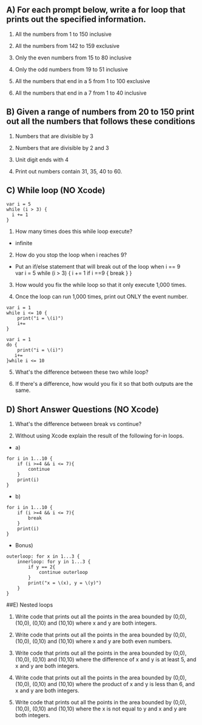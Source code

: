 ## A) For each prompt below, write a for loop that prints out the specified information.

1) All the numbers from 1 to 150 inclusive

2) All the numbers from 142 to 159 exclusive

3) Only the even numbers from 15 to 80 inclusive

4) Only the odd numbers from 19 to 51 inclusive

5) All the numbers that end in a 5 from 1 to 100 exclusive

6) All the numbers that end in a 7 from 1 to 40 inclusive


## B) Given a range of numbers from 20 to 150 print out all the numbers that follows these conditions

1) Numbers that are divisible by 3

2) Numbers that are divisible by 2 and 3

3) Unit digit ends with 4

4) Print out numbers contain 31, 35, 40 to 60.


## C) While loop (NO Xcode)
```
var i = 5
while (i > 3) {
  i += 1
}
```
1) How many times does this while loop execute?

- infinite

2) How do you stop the loop when i reaches 9?

- Put an if/else statement that will break out of the loop when i == 9  
var i = 5
while (i > 3) {
i += 1
if i ==9 {
break
}
}

3) How would you fix the while loop so that it only execute 1,000 times.




4) Once the loop can run 1,000 times, print out ONLY the event number.

```
var i = 1
while i <= 10 {
    print("i = \(i)")
    i+=
}
```
```
var i = 1
do {
    print("i = \(i)")
   i+=
}while i <= 10
```
5) What's the difference between these two while loop?

6) If there's a difference, how would you fix it so that both outputs are the same.


## D) Short Answer Questions (NO Xcode)

 1) What's the difference between break vs continue?

2) Without using Xcode explain the result of the following for-in loops.
* a)
```
for i in 1...10 {
    if (i >=4 && i <= 7){
        continue
    }
    print(i)
}
```
* b)
```
for i in 1...10 {
    if (i >=4 && i <= 7){
        break
    }
    print(i)
}
```
* Bonus)
```
outerloop: for x in 1...3 {
    innerloop: for y in 1...3 {
        if y == 2{
            continue outerloop
        }
        print("x = \(x), y = \(y)")
    }
}
```
##E) Nested loops
1) Write code that prints out all the points in the area bounded by (0,0), (10,0), (0,10) and (10,10) where x and y are both integers.

2) Write code that prints out all the points in the area bounded by (0,0), (10,0), (0,10) and (10,10) where x and y are both even numbers.

3) Write code that prints out all the points in the area bounded by (0,0), (10,0), (0,10) and (10,10) where the difference of x and y is at least 5, and x and y are both integers.

4) Write code that prints out all the points in the area bounded by (0,0), (10,0), (0,10) and (10,10) where the product of x and y is less than 6, and x and y are both integers.

5) Write code that prints out all the points in the area bounded by (0,0), (10,0), (0,10) and (10,10) where the x is not equal to y and x and y are both integers.
